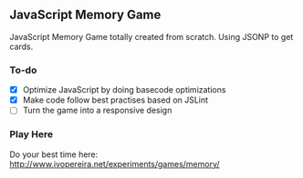 ## JavaScript Memory Game

JavaScript Memory Game totally created from scratch. Using JSONP to get cards.

### To-do

- [X] Optimize JavaScript by doing basecode optimizations
- [X] Make code follow best practises based on JSLint
- [ ] Turn the game into a responsive design

### Play Here

Do your best time here: http://www.ivopereira.net/experiments/games/memory/